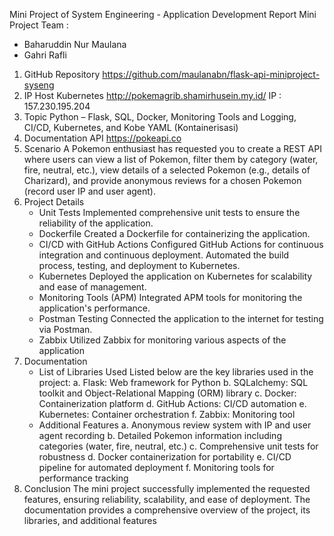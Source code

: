Mini Project of System Engineering - Application Development Report
Mini Project Team :
- Baharuddin Nur Maulana
- Gahri Rafli
1. GitHub Repository
   https://github.com/maulanabn/flask-api-miniproject-syseng
2. IP Host Kubernetes
   http://pokemagrib.shamirhusein.my.id/
   IP : 157.230.195.204
3. Topic
   Python – Flask, SQL, Docker, Monitoring Tools and Logging, CI/CD, Kubernetes, and Kobe YAML (Kontainerisasi)
4. Documentation API
   https://pokeapi.co
5. Scenario
   A Pokemon enthusiast has requested you to create a REST API where users can view a list of Pokemon, filter them by category (water, fire, neutral, etc.), view details of a selected Pokemon (e.g., details of Charizard), and provide anonymous reviews for a chosen Pokemon (record user IP and user agent).
6. Project Details
   - Unit Tests
   Implemented comprehensive unit tests to ensure the reliability of the application.
   - Dockerfile
   Created a Dockerfile for containerizing the application.
   - CI/CD with GitHub Actions
   Configured GitHub Actions for continuous integration and continuous deployment.
   Automated the build process, testing, and deployment to Kubernetes.
   - Kubernetes
   Deployed the application on Kubernetes for scalability and ease of management.
   - Monitoring Tools (APM)
   Integrated APM tools for monitoring the application's performance.
   - Postman Testing
   Connected the application to the internet for testing via Postman.
   - Zabbix
   Utilized Zabbix for monitoring various aspects of the application
7. Documentation
   - List of Libraries Used
   Listed below are the key libraries used in the project:
   a. Flask: Web framework for Python
   b. SQLalchemy: SQL toolkit and Object-Relational Mapping (ORM) library
   c. Docker: Containerization platform
   d. GitHub Actions: CI/CD automation
   e. Kubernetes: Container orchestration
   f. Zabbix: Monitoring tool
   - Additional Features
   a. Anonymous review system with IP and user agent recording
   b. Detailed Pokemon information including categories (water, fire, neutral, etc.)
   c. Comprehensive unit tests for robustness
   d. Docker containerization for portability
   e. CI/CD pipeline for automated deployment
   f. Monitoring tools for performance tracking
8. Conclusion
   The mini project successfully implemented the requested features, ensuring reliability, scalability, and ease of deployment. The documentation provides a comprehensive    overview of the project, its libraries, and additional features




